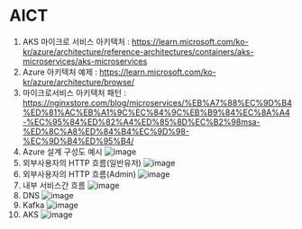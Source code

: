 # AICT
1. AKS 마이크로 서비스 아키텍처 : https://learn.microsoft.com/ko-kr/azure/architecture/reference-architectures/containers/aks-microservices/aks-microservices
2. Azure 아키텍처 예제 : https://learn.microsoft.com/ko-kr/azure/architecture/browse/
3. 마이크로서비스 아키텍처 패턴 : https://nginxstore.com/blog/microservices/%EB%A7%88%EC%9D%B4%ED%81%AC%EB%A1%9C%EC%84%9C%EB%B9%84%EC%8A%A4-%EC%95%84%ED%82%A4%ED%85%8D%EC%B2%98msa-%ED%8C%A8%ED%84%B4%EC%9D%98-%EC%9D%B4%ED%95%B4/
4. Azure 설계 구성도 예시
![image](https://github.com/user-attachments/assets/90d8dc3f-4efc-4ce9-87e7-a4a76da7f5c2)
5. 외부사용자의 HTTP 흐름(일반유저)
![image](https://github.com/user-attachments/assets/345aef35-c363-46c9-83bb-d86a8a1c86ed)
6. 외부사용자의 HTTP 흐름(Admin)
![image](https://github.com/user-attachments/assets/ffde7095-d24b-4a9f-8bf6-09e65352ca8e)
7. 내부 서비스간 흐름
![image](https://github.com/user-attachments/assets/c801b174-fc47-454b-9a87-79ccffb54af2)
8. DNS
![image](https://github.com/user-attachments/assets/87f7d468-4d4c-4570-8fb0-6edcaa998815)
9. Kafka
![image](https://github.com/user-attachments/assets/48cbe1f9-1428-4960-ac21-64adaf5bf633)
10. AKS
![image](https://github.com/user-attachments/assets/4c54c1f0-b2ff-473e-8657-bc80e540056e)

